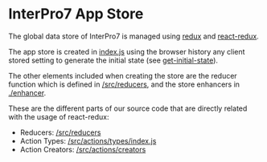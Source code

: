 InterPro7 App Store
====

The global data store of InterPro7 is managed using [redux](https://redux.js.org) and [react-redux](https://react-redux.js.org/).

The app store is created in [index.js](./index.js) using the browser history any client stored setting to generate the initial state (see [get-initial-state](./utils/get-initial-state)).

The other elements included when creating the store are the reducer function which is defined in [/src/reducers](/src/reducers), and the store enhancers in [./enhancer](./enhancer).

These are the different parts of our source code that are directly related with the usage of react-redux:
* Reducers: [/src/reducers](/src/reducers)
* Action Types: [/src/actions/types/index.js](/src/actions/types/index.js)
* Action Creators: [/src/actions/creators](/src/actions/creators)
